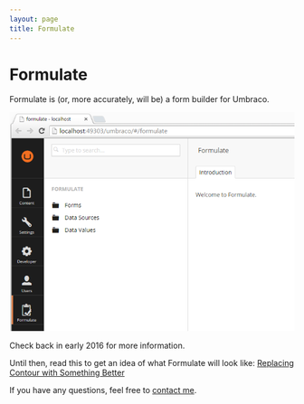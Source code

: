 ```yaml
---
layout: page
title: Formulate
---
```


# Formulate
Formulate is (or, more accurately, will be) a form builder for Umbraco.

![Formulate](/images/formulate.png)

Check back in early 2016 for more information.

Until then, read this to get an idea of what Formulate will look like: [Replacing Contour with Something Better](https://our.umbraco.org/forum/umbraco-7/developing-umbraco-7-packages/69933-replacing-contour-umbraco-forms-with-something-better)

If you have any questions, feel free to [contact me](http://www.nicholaswestby.com/contact/).